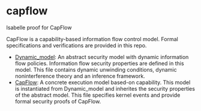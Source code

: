 # capflow
Isabelle proof for CapFlow 

CapFlow is a capability-based information flow control model. Formal specifications and verifications are provided in this repo.

- [Dynamic_model](http://htmlpreview.github.io/?https://github.com/capflow/capflow/blob/master/Dynamic_model.html): An abstract security model with dynamic information flow policies. Information flow security properties are defined in this model. This file contains dynamic unwinding conditions, dynamic noninterference theory and an inference framework.
- [CapFlow](http://htmlpreview.github.io/?https://github.com/capflow/capflow/blob/master/CapFlow.html): A concrete execution model based-on capability. This model is instantiated from Dynamic_model and inherites the security properties of the abstract model. This file specifies kernel events and provide formal security proofs of CapFlow.